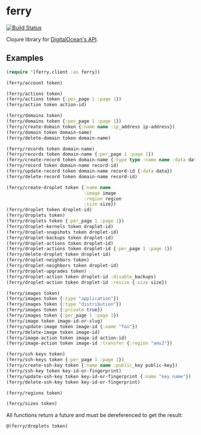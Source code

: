 ferry
=====

[![Build Status](https://img.shields.io/travis/blom/ferry/master.svg)][travis]

Clojure library for [DigitalOcean's API][digitalocean-api].

[travis]: https://travis-ci.org/blom/ferry
[digitalocean-api]: https://developers.digitalocean.com/documentation/v2/

Examples
--------

``` clojure
(require '[ferry.client :as ferry])

(ferry/account token)

(ferry/actions token)
(ferry/actions token {:per_page 1 :page 1})
(ferry/action token action-id)

(ferry/domains token)
(ferry/domains token {:per_page 1 :page 1})
(ferry/create-domain token {:name name :ip_address ip-address})
(ferry/domain token domain-name)
(ferry/delete-domain token domain-name)

(ferry/records token domain-name)
(ferry/records token domain-name {:per_page 1 :page 1})
(ferry/create-record token domain-name {:type type :name name :data data})
(ferry/record token domain-name record-id)
(ferry/update-record token domain-name record-id {:data data})
(ferry/delete-record token domain-name record-id)

(ferry/create-droplet token {:name name
                             :image image
                             :region region
                             :size size})
(ferry/droplet token droplet-id)
(ferry/droplets token)
(ferry/droplets token {:per_page 1 :page 1})
(ferry/droplet-kernels token droplet-id)
(ferry/droplet-snapshots token droplet-id)
(ferry/droplet-backups token droplet-id)
(ferry/droplet-actions token droplet-id)
(ferry/droplet-actions token droplet-id {:per_page 1 :page 1})
(ferry/delete-droplet token droplet-id)
(ferry/droplet-neighbors token)
(ferry/droplet-neighbors token droplet-id)
(ferry/droplet-upgrades token)
(ferry/droplet-action token droplet-id :disable_backups)
(ferry/droplet-action token droplet-id :resize {:size size})

(ferry/images token)
(ferry/images token {:type "application"})
(ferry/images token {:type "distribution"})
(ferry/images token {:private true})
(ferry/images token {:per_page 1 :page 1})
(ferry/image token image-id-or-slug)
(ferry/update-image token image-id {:name "foo"})
(ferry/delete-image token image-id)
(ferry/image-action token image-id action-id)
(ferry/image-action token image-id :transfer {:region "ams2"})

(ferry/ssh-keys token)
(ferry/ssh-keys token {:per_page 1 :page 1})
(ferry/create-ssh-key token {:name name :public_key public-key})
(ferry/ssh-key token key-id-or-fingerprint)
(ferry/update-ssh-key token key-id-or-fingerprint {:name "key name"})
(ferry/delete-ssh-key token key-id-or-fingerprint)

(ferry/regions token)

(ferry/sizes token)
```

All functions return a future and must be dereferenced to get the result:

``` clojure
@(ferry/droplets token)
```
